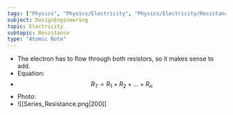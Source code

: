 ```yaml
---
tags: ["Physics", "Physics/Electricity", "Physics/Electricity/Resistance"]
subject: DesignEngineering
topic: Electricity
subtopic: Resistance
type: "Atomic Note"
---
```

 
 - The electron has to flow through both resistors, so it makes sense to add.
 - Equation:
  - $$R_T = R_1 + R_2 + \ldots + R_n$$
 - Photo:
  - ![[Series_Resistance.png|200]]